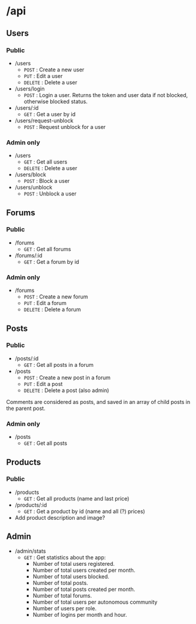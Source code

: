 # /api

## Users

### Public

- /users
  - `POST` : Create a new user
  - `PUT` : Edit a user
  - `DELETE` : Delete a user
- /users/login
  - `POST` : Login a user. Returns the token and user data if not blocked, otherwise blocked status.
- /users/:id
  - `GET` : Get a user by id
- /users/request-unblock
  - `POST` : Request unblock for a user

### Admin only

- /users
  - `GET` : Get all users
  - `DELETE` : Delete a user
- /users/block
  - `POST` : Block a user
- /users/unblock
  - `POST` : Unblock a user

## Forums

### Public

- /forums
  - `GET` : Get all forums
- /forums/:id
  - `GET` : Get a forum by id

### Admin only

- /forums
  - `POST` : Create a new forum
  - `PUT` : Edit a forum
  - `DELETE` : Delete a forum

## Posts

### Public

- /posts/:id
  - `GET` : Get all posts in a forum
- /posts
  - `POST` : Create a new post in a forum
  - `PUT` : Edit a post
  - `DELETE` : Delete a post (also admin)

Comments are considered as posts, and saved in an array of child posts in the parent post.

### Admin only

- /posts
  - `GET` : Get all posts

## Products

### Public

- /products
  - `GET` : Get all products (name and last price)
- /products/:id
  - `GET` : Get a product by id (name and all (?) prices)
- Add product description and image?

## Admin

- /admin/stats
  - `GET` : Get statistics about the app:
    - Number of total users registered.
    - Number of total users created per month.
    - Number of total users blocked.
    - Number of total posts.
    - Number of total posts created per month.
    - Number of total forums.
    - Number of total users per autonomous community
    - Number of users per role.
    - Number of logins per month and hour.
